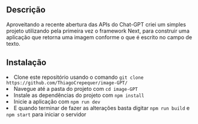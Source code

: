<h2>Descrição</h2>
Aproveitando a recente abertura das APIs do Chat-GPT criei um simples projeto utilizando pela primeira vez o framework Next, para construir uma aplicação que retorna uma imagem conforme o que é escrito no campo de texto.

<h2> Instalação </h2
<ul>
<li>Clone este repositório usando o comando <code>git clone https://github.com/ThiagoCrepequer/image-GPT/</code></li>
<li>Navegue até a pasta do projeto com <code>cd image-GPT</code></li>
<li>Instale as dependências do projeto com <code>npm install</code></li>
<li>Inicie a aplicação com <code>npm run dev</code></li>
<li> E quando terminar de fazer as alterações basta digitar <code>npm run build</code> e <code>npm start</code> para iniciar o servidor</li>
</ul>
